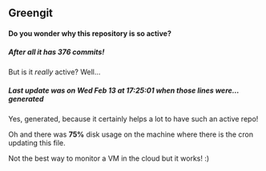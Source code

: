 ## Greengit

#### Do you wonder why this repository is so active?

##### After all it has 376 commits!

But is it *really* active? Well...

##### Last update was on Wed Feb 13 at 17:25:01 when those lines were... generated

Yes, generated, because it certainly helps a lot to have such an active repo!

Oh and there was **75%** disk usage on the machine
where there is the cron updating this file.

Not the best way to monitor a VM in the cloud but it works! :)

